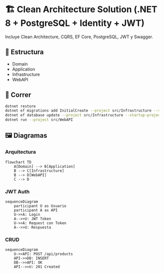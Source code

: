 # 🏗️ Clean Architecture Solution (.NET 8 + PostgreSQL + Identity + JWT)

Incluye Clean Architecture, CQRS, EF Core, PostgreSQL, JWT y Swagger.

## 📂 Estructura
- Domain
- Application
- Infrastructure
- WebAPI

## 🚀 Correr
```bash
dotnet restore
dotnet ef migrations add InitialCreate --project src/Infrastructure --startup-project src/WebAPI
dotnet ef database update --project src/Infrastructure --startup-project src/WebAPI
dotnet run --project src/WebAPI
```

## 🖼️ Diagramas

### Arquitectura
```mermaid
flowchart TD
    A[Domain] --> B[Application]
    B --> C[Infrastructure]
    B --> D[WebAPI]
    C --> D
```

### JWT Auth
```mermaid
sequenceDiagram
    participant U as Usuario
    participant A as API
    U->>A: Login
    A-->>U: JWT Token
    U->>A: Request con Token
    A-->>U: Respuesta
```

### CRUD
```mermaid
sequenceDiagram
    U->>API: POST /api/products
    API->>DB: INSERT
    DB-->>API: OK
    API-->>U: 201 Created
```
